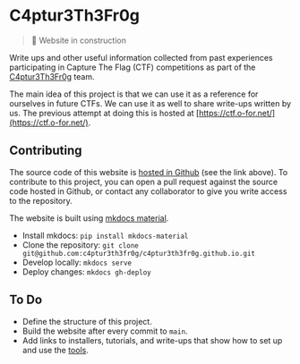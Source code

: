 # C4ptur3Th3Fr0g

> 🚧 Website in construction

Write ups and other useful information collected from past experiences participating in Capture The Flag (CTF) competitions as part of the [C4ptur3Th3Fr0g](https://ctftime.org/team/307745) team.

The main idea of this project is that we can use it as a reference for ourselves in future CTFs. We can use it as well to share write-ups written by us. The previous attempt at doing this is hosted at [https://ctf.o-for.net/](https://ctf.o-for.net/).

## Contributing

The source code of this website is [hosted in Github](https://github.com/c4ptur3th3fr0g/c4ptur3th3fr0g.github.io) (see the link above). To contribute to this project, you can open a pull request against the source code hosted in Github, or contact any collaborator to give you write access to the repository.

The website is built using [mkdocs material](https://squidfunk.github.io/mkdocs-material/).

-   Install mkdocs: `pip install mkdocs-material`
-   Clone the repository: `git clone git@github.com:c4ptur3th3fr0g/c4ptur3th3fr0g.github.io.git`
-   Develop locally: `mkdocs serve`
-   Deploy changes: `mkdocs gh-deploy`

## To Do

-   Define the structure of this project.
-   Build the website after every commit to `main`.
-   Add links to installers, tutorials, and write-ups that show how to set up and use the [tools](tools.md).
